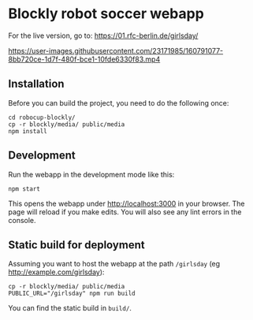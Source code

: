 # Blockly robot soccer webapp

For the live version, go to: https://01.rfc-berlin.de/girlsday/

https://user-images.githubusercontent.com/23171985/160791077-8bb720ce-1d7f-480f-bce1-10fde6330f83.mp4

## Installation

Before you can build the project, you need to do the following once:

```
cd robocup-blockly/
cp -r blockly/media/ public/media
npm install
```

## Development

Run the webapp in the development mode like this:

```
npm start
```

This opens the webapp under [http://localhost:3000](http://localhost:3000) in your browser.
The page will reload if you make edits.
You will also see any lint errors in the console.

## Static build for deployment

Assuming you want to host the webapp at the path `/girlsday` (eg http://example.com/girlsday):

```
cp -r blockly/media/ public/media
PUBLIC_URL="/girlsday" npm run build
```

You can find the static build in `build/`.
